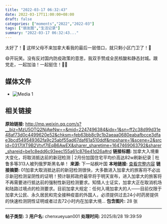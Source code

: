 ```yaml
---
title: "2022-03-17 06:32:43"
date: 2022-03-17T11:00:00+08:00
draft: false
categories: ["moments","2022","2022-03"]
tags: ["朋友圈","生活记录"]
summary: "2022-03-17 06:32:43..."
---
```


太好了！🥰 这样父母不来加拿大看我的最后一层借口，就只剩小区门卫了！🤣

😄开玩笑。没有反对国内防疫政策的意思，我双手赞成全民核酸和静态封城。跟党走，一起加油！一起挺住！💪🙏

## 媒体文件

- ![Media 1](/Moments/photos/2022-03-17/202203170632430.jpg)

## 相关链接

**原始链接:** http://mp.weixin.qq.com/s?__biz=MzU5OTQ2NjAwNw==&mid=2247496384&idx=1&sn=ff2c38d99d31e48af73d0c4499620e52&chksm=feb63bb8c9c1b2aeaa0680eabafbcce3dfae3bcd549549362fa9c25abf55ad67daf61a510ddf&mpshare=1&scene=2&srcid=0317lXT9B2Vtvf7lEqB6AwEX&sharer_sharetime=1647469063792&sharer_shareid=be1c8edd6c93eec155a61c876e41d26a#rd
**链接标题:** 加拿大入境重大变化，将取消抵达前的新冠检测 | 2月份加国住宅平均价高达82w刷新纪录 | 杜鲁多等313人被列俄罗斯黑名单！
**来源:** 下一站枫叶国
**本地链接:** [查看完整内容](/link_content/2022/03/2022-03-17-1/link_content/)
**链接摘要:** 01加拿大取消抵达前的新冠检测很快，大多数进入加拿大的旅客将不必出示新冠检测呈阴性的证明！预计联邦政府最早将于明天宣布，进入加拿大的旅客将不再需要进行抵达前的强制性新冠检测要求。知情人士证实，加拿大正在取消机场和陆路过境点的检测要求。目前加拿大规定：任何入境加拿大的人——目前仅限于加拿大公民、永久居民和完全接种疫苗的外国人，必须提供过去24小时药房提供的快速检测阴性证明或者过去72小时内在加拿大境...
**包含图片:** 28 张

---

**帖子类型:** 3
**用户名:** chenxueyuan001
**处理时间:** 2025/8/28 19:39:59